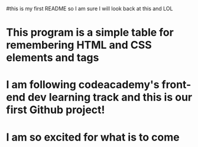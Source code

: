 #this is my first README so I am sure I will look back at this and LOL
# This program is a simple table for remembering HTML and CSS elements and tags
# I am following codeacademy's front-end dev learning track and this is our first Github project! 
# I am so excited for what is to come
